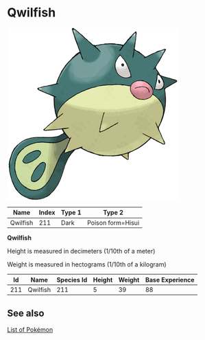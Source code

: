 # Qwilfish


![Qwilfish](images/211.png)

| **Name** | **Index** | **Type 1** | **Type 2** |
|----|----|----|----|
| Qwilfish | 211 | Dark | Poison form=Hisui  |

**Qwilfish** 


Height is measured in decimeters (1/10th of a meter)

Weight is measured in hectograms (1/10th of a kilogram)

| **Id** | **Name** | **Species Id** | **Height** | **Weight** | **Base Experience** |
|--------|----------|----------------|------------|------------|---------------------|
| 211 | Qwilfish | 211 | 5 | 39 | 88 |


## See also

[List of Pokémon](../pokemon.md)
